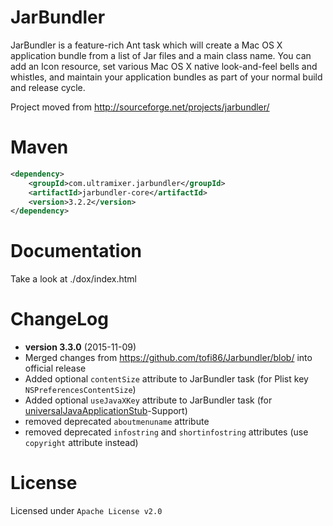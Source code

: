 # JarBundler
JarBundler is a feature-rich Ant task which will create a Mac OS X application bundle from a list of Jar files and a main class name. You can add an Icon resource, set various Mac OS X native look-and-feel bells and whistles, and maintain your application bundles as part of your normal build and release cycle.

Project moved from http://sourceforge.net/projects/jarbundler/

# Maven
```xml
<dependency>
    <groupId>com.ultramixer.jarbundler</groupId>
    <artifactId>jarbundler-core</artifactId>
    <version>3.2.2</version>
</dependency>
```


# Documentation
Take a look at ./dox/index.html


# ChangeLog

* **version 3.3.0** (2015-11-09)
* Merged changes from https://github.com/tofi86/Jarbundler/blob/ into official release
* Added optional `contentSize` attribute to JarBundler task (for Plist key `NSPreferencesContentSize`)
* Added optional `useJavaXKey` attribute to JarBundler task (for [universalJavaApplicationStub](https://github.com/tofi86/universalJavaApplicationStub)-Support)
* removed deprecated `aboutmenuname` attribute
* removed deprecated `infostring` and `shortinfostring` attributes (use `copyright` attribute instead)


# License
Licensed under `Apache License v2.0`